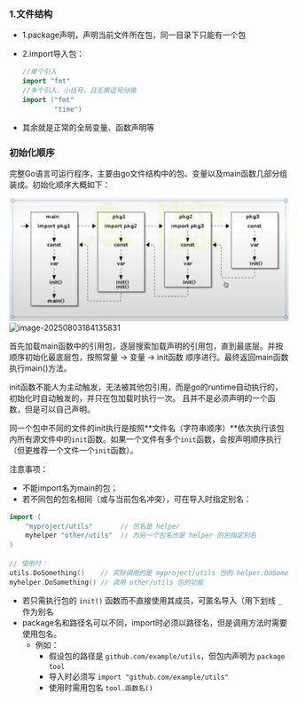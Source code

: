 ### 1.文件结构

* 1.package声明，声明当前文件所在包，同一目录下只能有一个包

* 2.import导入包：

  ```go
  //单个引入
  import "fmt"
  //多个引入，小括号，且无需逗号分隔
  import ("fmt"
          "time")
  ```

* 其余就是正常的全局变量、函数声明等

### 初始化顺序

完整Go语言可运行程序，主要由go文件结构中的包、变量以及main函数几部分组装成。初始化顺序大概如下：

![img.png](../img.png)![image-20250803184135831](C:\Users\Administrator\AppData\Roaming\Typora\typora-user-images\image-20250803184135831.png)

​	首先加载main函数中的引用包，逐层搜索加载声明的引用包，直到最底层。并按顺序初始化最底层包，按照常量 -> 变量 -> init函数 顺序进行。最终返回main函数执行main()方法。

​	init函数不能人为主动触发，无法被其他包引用，而是go的runtime自动执行的，初始化时自动触发的，并只在包加载时执行一次。 且并不是必须声明的一个函数，但是可以自己声明。

​	同一个包中不同的文件的init执行是按照**文件名（字符串顺序）**依次执行该包内所有源文件中的`init`函数。如果一个文件有多个`init`函数，会按声明顺序执行（但更推荐一个文件一个`init`函数）。

注意事项：

* 不能import名为main的包；
* 若不同包的包名相同（或与当前包名冲突），可在导入时指定别名：

```go
import (
    "myproject/utils"       // 包名是 helper
    myhelper "other/utils"  // 为另一个包名也是 helper 的包指定别名
)

// 使用时：
utils.DoSomething()    // 实际调用的是 myproject/utils 包的 helper.DoSomething()
myhelper.DoSomething() // 调用 other/utils 包的功能
```

* 若只需执行包的 `init()` 函数而不直接使用其成员，可匿名导入（用下划线 `_` 作为别名
* package名和路径名可以不同，import时必须以路径名，但是调用方法时需要使用包名。
  * 例如：
    - 假设包的路径是 `github.com/example/utils`，但包内声明为 `package tool`
    - 导入时必须写 `import "github.com/example/utils"`
    - 使用时需用包名 `tool.函数名()`

